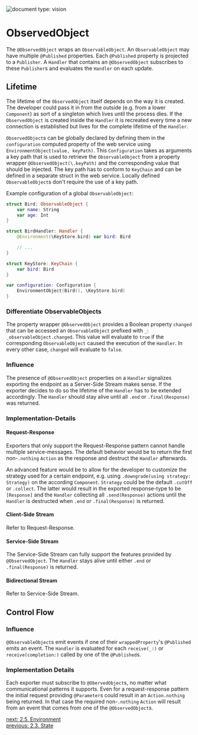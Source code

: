 ![document type: vision](https://apodini.github.io/resources/markdown-labels/document_type_vision.svg)

# ObservedObject

The `@ObservedObject` wraps an `ObservableObject`. An `ObservableObject` may have multiple `@Published` properties. Each `@Published` property is projected to a `Publisher`. A `Handler` that contains an `@ObservedObject` subscribes to these `Publisher`s and evaluates the `Handler` on each update.

## Lifetime

The lifetime of the `ObservedObject` itself depends on the way it is created. The developer could pass it in from the outside (e.g. from a lower `Component`) as sort of a singleton which lives until the process dies. If the `ObservedObject` is created inside the `Handler` it is recreated every time a new connection is established but lives for the complete lifetime of the `Handler`.

`ObservedObject`s can be globally declared by defining them in the `configuration` computed property of the web service using `EnvironmentObject(value, keyPath)`. This `Configuration` takes as arguments a key path that is used to retrieve the `ObservableObject` from a property wrapper `@ObservedObject(\.keyPath)` and the corresponding value that should be injected. The key path has to conform to `KeyChain` and can be defined in a separate struct in the web service. Locally defined `ObservableObject`s don't require the use of a key path.

Example configuration of a global `ObservableObject`:

```swift
struct Bird: ObservableObject {
    var name: String
    var age: Int
}

struct BirdHandler: Handler {
    @Environment(\KeyStore.bird) var bird: Bird

    // ...
}

struct KeyStore: KeyChain {
    var bird: Bird
}

var configuration: Configuration {
    EnvironmentObject(Bird(), \KeyStore.bird)
}
```

### Differentiate ObservableObjects

The property wrapper `@ObservedObject` provides a Boolean property  `changed` that can be accessed  an `ObservableObject` prefixed with `_`: `_observableObject.changed`. This value will evaluate to `true` if the corresponding `ObservableObject` caused the execution of the `Handler`. In every other case, `changed` will evaluate to `false`.

### Influence

The presence of `@ObservedObject` properties on a `Handler` signalizes exporting the endpoint as a Server-Side Stream makes sense. If the exporter decides to do so the lifetime of the `Handler` has to be extended accordingly. The `Handler` should stay alive until all `.end` or `.final(Response)` was returned.

### Implementation-Details

#### Request-Response

Exporters that only support the Request-Response pattern cannot handle multiple service-messages. The default behavior would be to return the first non-`.nothing` `Action` as the response and destruct the `Handler` afterwards.

An advanced feature would be to allow for the developer to customize the strategy used for a certain endpoint, e.g. using `.downgrade(using strategy: Strategy)` on the according `Component`. `Strategy` could be the default `.cutOff` or `.collect`. The latter would result in the exported response-type to be `[Response]` and the `Handler` collecting all `.send(Response)` actions until the `Handler` is destructed when `.end` or `.final(Response)` is returned.

#### Client-Side Stream

Refer to Request-Response.

#### Service-Side Stream

The Service-Side Stream can fully support the features provided by `@ObservedObject`. The `Handler` stays alive until either `.end` or `.final(Response)` is returned.

#### Bidirectional Stream

Refer to Service-Side Stream.

## Control Flow

### Influence

`@ObservableObject`s emit events if one of their `wrappedProperty`'s `@Published` emits an event. The `Handler` is evaluated for each `receive(_:)` or `receive(completion:)` called by one of the `@Published`s.

### Implementation Details

Each exporter must subscribe to `@ObervedObject`s, no matter what communicational patterns it supports. Even for a request-response pattern the initial request providing `@Parameter`s could result in an `Action.nothing` being returned. In that case the required non-`.nothing` `Action` will result from an event that comes from one of the `@ObservedObject`s.

[next: 2.5. Environment](./2.5.%20Environment.md)  
[previous: 2.3. State](./2.3.%20State.md)
